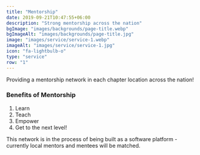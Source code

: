 ```yaml
---
title: "Mentorship"
date: 2019-09-21T10:47:55+06:00
description: "Strong mentorship across the nation"
bgImage: "images/backgrounds/page-title.webp"
bgImageAlt: "images/backgrounds/page-title.jpg"
image: "images/service/service-1.webp"
imageAlt: "images/service/service-1.jpg"
icon: "fa-lightbulb-o"
type: "service"
row: "1"
---
```


Providing a mentorship network in each chapter location across the nation!

### Benefits of Mentorship

1. Learn
2. Teach
3. Empower
4. Get to the next level!

This network is in the process of being built as a software platform - currently local mentors and mentees will be matched.
